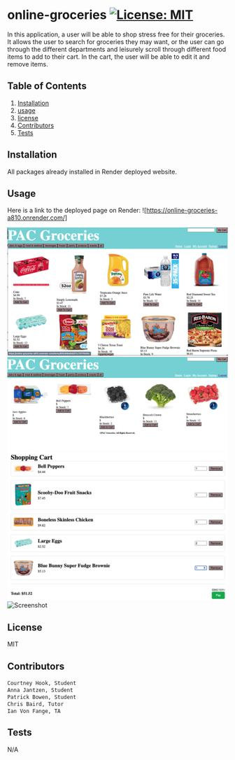 # online-groceries [![License: MIT](https://img.shields.io/badge/License-MIT-yellow.svg)](https://opensource.org/licenses/MIT)

  In this application, a user will be able to shop stress free for their groceries. It allows the user to search for groceries they may want, or the user can go through the different departments and leisurely scroll through different food items to add to their cart. In the cart, the user will be able to edit it and remove items.

  ## Table of Contents
  1. [Installation](#installation)
  2. [usage](#usageinfo)
  3. [license](#licenses)
  4. [Contributors](#contribution)
  5. [Tests](#testing)

  ## Installation
  All packages already installed in Render deployed website.

  ## Usage
  Here is a link to the deployed page on Render: ![https://online-groceries-a810.onrender.com/]

  ![Screenshot](./client/public/screenshots/screenshot1.png)
  ![Screenshot](./client/public/screenshots/screenshot2.png)
  ![Screenshot](./client/public/screenshots/screenshot3.png)
  ![Screenshot](./client/public/screenshots/screenshot4.png)

  ## License
  MIT

  ## Contributors
    Courtney Hook, Student
    Anna Jantzen, Student
    Patrick Bowen, Student
    Chris Baird, Tutor
    Ian Von Fange, TA
  

  ## Tests
  N/A
